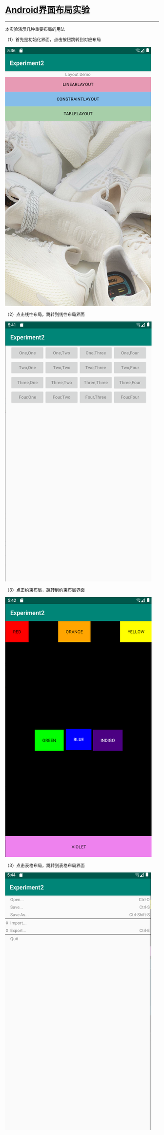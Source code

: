 # <u>Android界面布局实验</u>

------

本实验演示几种重要布局的用法

（1）首先是初始化界面，点击按钮跳转到对应布局

![](../images/1.png)

（2）点击线性布局，跳转到线性布局界面

![](../images/2.png)

（3）点击约束布局，跳转到约束布局界面

![](../images/3.png)

（3）点击表格布局，跳转到表格布局界面

![](../images/4.png)